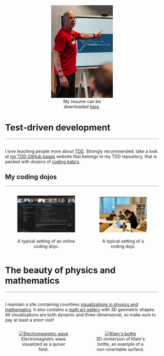 <div style="display: flex; align-items: flex-end;">
  <figure style="border: none; padding: 4px; margin: auto; float: left; width: 40%; text-align: center;">
    <img src="images/zeger-teaching-1.png" alt="Zeger" />
    <figcaption>My resume can be downloaded <a href="https://www.hendrikse.name/cvWeb.docx.pdf">here</a>.</figcaption>
  </figure>
</div>
<p style="clear: both;"></p>

# Test-driven development
<div style="border-top: 2px solid #cccccc"><br/></div>

I love teaching people more about [TDD](https://www.hendrikse.name/tdd/).
Strongly recommended: take a look at [my TDD GitHub pages](https://www.hendrikse.name/tdd/) 
website that belongs to my TDD repository, that is packed with dozens of 
[coding kata&apos;s](https://www.hendrikse.name/tdd/katas.md).

## My coding dojos
<div style="border-top: 1px solid #999999"><br/></div>

<div style="display: flex; align-items: flex-end;">
<figure style="float: left; width: 55%; text-align: center">
  <a href="https://www.hendrikse.name/tdd/dojo.html">
    <img alt="Online dojo" src="images/DojoInAction.png"/>
  </a>&nbsp;&nbsp;&nbsp;
  <figcaption>A typical setting of an online coding dojo.</figcaption>
</figure>
<figure style="float: right; width: 45%; text-align: center">
  <a href="https://www.hendrikse.name/tdd/dojo.html">
    <img src="images/zeger_teaching.jpg" alt="Coding dojo"/>
  </a>
  <figcaption><br/>A typical setting of a coding dojo.</figcaption>
</figure>
</div>
<p style="clear: both;"></p>


# The beauty of physics and mathematics
<div style="border-top: 2px solid #cccccc"><br/></div>

I maintain a site containing countless [visualizations in physics and mathematics](https://www.hendrikse.name/science/).
It also contains a [math art gallery](https://www.hendrikse.name/science/mathematics/gallery/index.html) with 3D geometric shapes.
All visualizations are both dynamic and three-dimensional, so make sure to pay at least a short visit!

<div style="display: flex; align-items: flex-end;">
<figure style="float: left; width: 50%; text-align: center">
  <a href="https://www.hendrikse.name/science/">
    <img alt="Electromagnetic wave" src="https://www.hendrikse.name/science/images/electromagnetic_wave_quiver.png"/>
  </a>
  <figcaption>Electromagnetic wave visualized as a quiver field.</figcaption>
</figure>
<figure style="float: right; width: 50%; text-align: center">
  <a href="https://www.hendrikse.name/science/">
    <img alt="Klein&apos;s bottle" src="https://www.hendrikse.name/science/mathematics/gallery/images/klein_bottle_contour.png" /> 
  </a>
  <figcaption>3D-immersion of Klein&apos;s bottle, an example of a non-orientable surface.</figcaption>
</figure>
</div>
<p style="clear: both;"></p>
